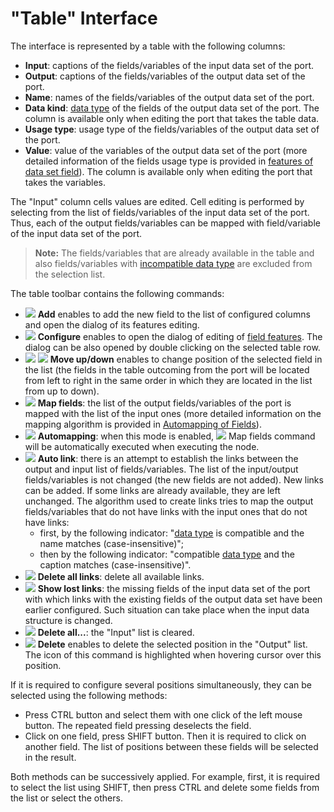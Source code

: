 # "Table" Interface

The interface is represented by a table with the following columns:

* **Input**: captions of the fields/variables of the input data set of the port.
* **Output**: captions of the fields/variables of the output data set of the port.
* **Name**: names of the fields/variables of the output data set of the port.
* **Data kind**: [data type](../../data/datatype.md) of the fields of the output data set of the port. The column is available only when editing the port that takes the table data.
* **Usage type**: usage type of the fields/variables of the output data set of the port.
* **Value**: value of the variables of the output data set of the port (more detailed information of the fields usage type is provided in [features of data set field](../../data/datasetfieldoptions.md)). The column is available only when editing the port that takes the variables.

The "Input" column cells values are edited. Cell editing is performed by selecting from the list of fields/variables of the input data set of the port. Thus, each of the output fields/variables can be mapped with field/variable of the input data set of the port.

> **Note:** The fields/variables that are already available in the table and also fields/variables with [incompatible data type](../../data/compatibility.md) are excluded from the selection list.

The table toolbar contains the following commands:

* ![](../../images/icons/toolbar-controls/plus_default.svg) **Add** enables to add the new field to the list of configured columns and open the dialog of its features editing.
* ![](../../images/icons/toolbar-controls/edit_default.svg) **Configure** enables to open the dialog of editing of [field features](../../data/datasetfieldoptions.md). The dialog can be also opened by double clicking on the selected table row.
* ![](../../images/icons/toolbar-controls/moveup_default.svg) ![](../../images/icons/toolbar-controls/movedown_default.svg) **Move up/down** enables to change position of the selected field in the list (the fields in the table outcoming from the port will be located from left to right in the same order in which they are located in the list from up to down).
* ![](../../images/icons/toolbar-controls/sync-columns_default.svg) **Map fields**: the list of the output fields/variables of the port is mapped with the list of the input ones (more detailed information on the mapping algorithm is provided in [Automapping of Fields](./field-synchronization.md)).
* ![](../../images/icons/toolbar-controls/auto-sync-columns_default.svg) **Automapping**: when this mode is enabled, ![](../../images/icons/toolbar-controls/sync-columns_default.svg) Map fields command will be automatically executed when executing the node.
* ![](../../images/icons/toolbar-controls/auto-connect_default.svg) **Auto link**: there is an attempt to establish the links between the output and input list of fields/variables. The list of the input/output fields/variables is not changed (the new fields are not added). New links can be added. If some links are already available, they are left unchanged. The algorithm used to create links tries to map the output fields/variables that do not have links with the input ones that do not have links:
   * first, by the following indicator: "[data type](../../data/datatype.md) is compatible and the name matches (case-insensitive)";
   * then by the following indicator: "compatible [data type](../../data/datatype.md) and the caption matches (case-insensitive)".
* ![](../../images/icons/toolbar-controls/remove-all-links_default.svg) **Delete all links**: delete all available links.
* ![](../../images/icons/toolbar-controls/help_default.svg) **Show lost links**: the missing fields of the input data set of the port with which links with the existing fields of the output data set have been earlier configured. Such situation can take place when the input data structure is changed.
* ![](../../images/icons/toolbar-controls/delete-all_default.svg) **Delete all...**: the "Input" list is cleared.
* ![](../../images/icons/toolbar-controls/delete_default.svg) **Delete** enables to delete the selected position in the "Output" list. The icon of this command is highlighted when hovering cursor over this position.

If it is required to configure several positions simultaneously, they can be selected using the following methods:

* Press CTRL button and select them with one click of the left mouse button. The repeated field pressing deselects the field.
* Click on one field, press SHIFT button. Then it is required to click on another field. The list of positions between these fields will be selected in the result.

Both methods can be successively applied. For example, first, it is required to select the list using SHIFT, then press CTRL and delete some fields from the list or select the others.
